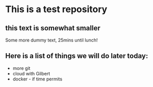 # This is a test repository

## this text is somewhat smaller

Some more dummy text, 25mins until lunch!

## Here is a list of things we will do later today:
* more git
* cloud with Gilbert
* docker - if time permits



